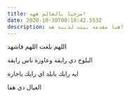 ```yaml
---
title: مرحبا بالعالم ههه!
date: 2020-10-30T00:10:42.553Z
description: هنا مقدمة بينت لذينة هه!
---
```

اللهم بلغت اللهم فاشهد

البلوج دي رايقة وعاوزة ناس رايقة

ايه رايك يابلد اي رايك ياحارة

العيال دي هفا